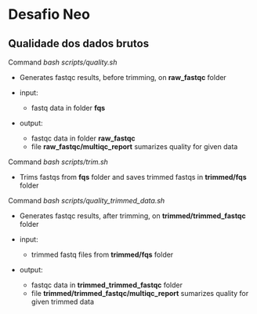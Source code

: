 # Desafio Neo

## Qualidade dos dados brutos

Command *bash scripts/quality.sh* 
* Generates fastqc results, before trimming, on **raw_fastqc** folder
* input:
    * fastq data in folder **fqs**

* output:
    * fastqc data in folder **raw_fastqc**
    * file **raw_fastqc/multiqc_report** sumarizes quality for given data

Command *bash scripts/trim.sh*
* Trims fastqs from **fqs** folder and saves trimmed fastqs in **trimmed/fqs** folder

Command *bash scripts/quality_trimmed_data.sh*
* Generates fastqc results, after trimming, on **trimmed/trimmed_fastqc** folder
* input: 
    * trimmed fastq files from **trimmed/fqs** folder

* output:
    * fastqc data in **trimmed_trimmed_fastqc** folder
    * file **trimmed/trimmed_fastqc/multiqc_report** sumarizes quality for given trimmed data
